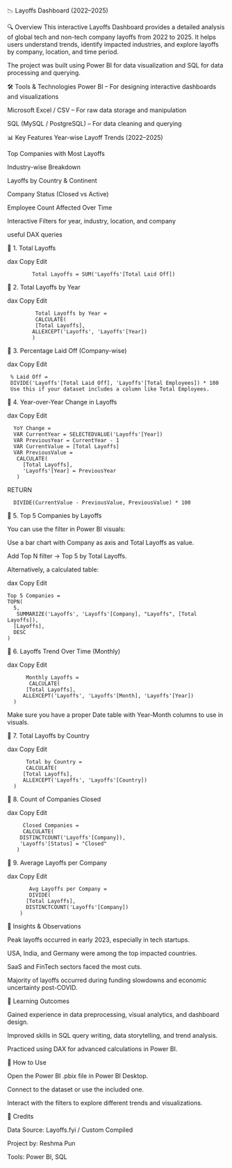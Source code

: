 📉 Layoffs Dashboard (2022–2025)

   🔍 Overview
   This interactive Layoffs Dashboard provides a detailed analysis of global tech and non-tech company layoffs from 2022 to 2025. It helps users understand trends, identify impacted industries, and explore layoffs by company, location, and time period.

The project was built using Power BI for data visualization and SQL for data processing and querying.

🛠️ Tools & Technologies
   Power BI – For designing interactive dashboards and visualizations
 
   Microsoft Excel / CSV – For raw data storage and manipulation

   SQL (MySQL / PostgreSQL) – For data cleaning and querying

📊 Key Features
Year-wise Layoff Trends (2022–2025)

Top Companies with Most Layoffs

Industry-wise Breakdown

Layoffs by Country & Continent

Company Status (Closed vs Active)

Employee Count Affected Over Time

Interactive Filters for year, industry, location, and company

useful DAX queries 

📌 1. Total Layoffs

 dax
 Copy
 Edit
     
            Total Layoffs = SUM('Layoffs'[Total Laid Off])

📌 2. Total Layoffs by Year

  dax
  Copy
  Edit
  
             Total Layoffs by Year = 
             CALCULATE(
             [Total Layoffs],
            ALLEXCEPT('Layoffs', 'Layoffs'[Year])
            )

📌 3. Percentage Laid Off (Company-wise)

 dax
 Copy
 Edit
     
     % Laid Off = 
     DIVIDE('Layoffs'[Total Laid Off], 'Layoffs'[Total Employees]) * 100
     Use this if your dataset includes a column like Total Employees.

📌 4. Year-over-Year Change in Layoffs

dax
Copy
Edit
     
      YoY Change = 
      VAR CurrentYear = SELECTEDVALUE('Layoffs'[Year])
      VAR PreviousYear = CurrentYear - 1
      VAR CurrentValue = [Total Layoffs]
      VAR PreviousValue = 
       CALCULATE(
         [Total Layoffs],
         'Layoffs'[Year] = PreviousYear
       )

RETURN
   
      DIVIDE(CurrentValue - PreviousValue, PreviousValue) * 100
    
📌 5. Top 5 Companies by Layoffs
     
You can use the filter in Power BI visuals:

Use a bar chart with Company as axis and Total Layoffs as value.

Add Top N filter → Top 5 by Total Layoffs.

Alternatively, a calculated table:

dax
Copy
Edit

    Top 5 Companies = 
    TOPN(
      5,
       SUMMARIZE('Layoffs', 'Layoffs'[Company], "Layoffs", [Total Layoffs]),
      [Layoffs],
      DESC
    )

📌 6. Layoffs Trend Over Time (Monthly)

 dax
 Copy
 Edit

          Monthly Layoffs = 
           CALCULATE(
          [Total Layoffs],
         ALLEXCEPT('Layoffs', 'Layoffs'[Month], 'Layoffs'[Year])
      )


Make sure you have a proper Date table with Year-Month columns to use in visuals.


📌 7. Total Layoffs by Country

dax
Copy
Edit

          Total by Country = 
          CALCULATE(
         [Total Layoffs],
         ALLEXCEPT('Layoffs', 'Layoffs'[Country])
      )

  
📌 8. Count of Companies Closed

 dax
 Copy
 Edit
 
         Closed Companies = 
         CALCULATE(
        DISTINCTCOUNT('Layoffs'[Company]),
        'Layoffs'[Status] = "Closed"
       )

📌 9. Average Layoffs per Company

  dax
 Copy
 Edit
 
           Avg Layoffs per Company = 
           DIVIDE(
          [Total Layoffs],
          DISTINCTCOUNT('Layoffs'[Company])
        )

📌 Insights & Observations

Peak layoffs occurred in early 2023, especially in tech startups.

USA, India, and Germany were among the top impacted countries.

SaaS and FinTech sectors faced the most cuts.

Majority of layoffs occurred during funding slowdowns and economic uncertainty post-COVID.

🧠 Learning Outcomes
    
  Gained experience in data preprocessing, visual analytics, and dashboard design.

  Improved skills in SQL query writing, data storytelling, and trend analysis.

  Practiced using DAX for advanced calculations in Power BI.

📌 How to Use

   Open the Power BI .pbix file in Power BI Desktop.

   Connect to the dataset or use the included one.

  Interact with the filters to explore different trends and visualizations.

🤝 Credits 
  
Data Source: Layoffs.fyi / Custom Compiled

Project by: Reshma Pun

Tools: Power BI, SQL

